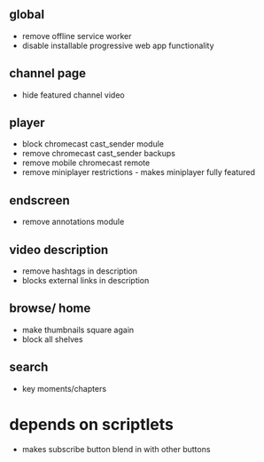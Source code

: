 ## global
* remove offline service worker
* disable installable progressive web app functionality
## channel page
* hide featured channel video
## player
* block chromecast cast_sender module
* remove chromecast cast_sender backups
* remove mobile chromecast remote
* remove miniplayer restrictions - makes miniplayer fully featured
## endscreen
* remove annotations module
## video description
* remove hashtags in description
* blocks external links in description
## browse/ home
* make thumbnails square again
* block all shelves
## search
* key moments/chapters
# depends on scriptlets
* makes subscribe button blend in with other buttons